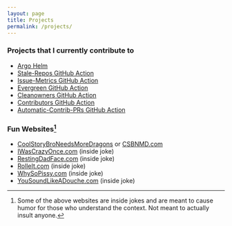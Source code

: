 ```yaml
---
layout: page
title: Projects
permalink: /projects/
---
```


### Projects that I currently contribute to

- [Argo Helm](https://github.com/argoproj/argo-helm)
- [Stale-Repos GitHub Action](https://github.com/github/stale-repos)
- [Issue-Metrics GitHub Action](https://github.com/github/issue-metrics)
- [Evergreen GitHub Action](https://github.com/github/evergreen)
- [Cleanowners GitHub Action](https://github.com/github/cleanowners)
- [Contributors GitHub Action](https://github.com/github/contributors)
- [Automatic-Contrib-PRs GitHub Action](https://github.com/github/automatic-contrib-prs)

### Fun Websites[^1]

- [CoolStoryBroNeedsMoreDragons](https://coolstorybroneedsmoredragons.com) or [CSBNMD.com](https://csbnmd.com)
- [IWasCrazyOnce.com](https://iwascrazyonce.com) (inside joke)
- [RestingDadFace.com](https://restingdadface.com) (inside joke)
- [RolleIt.com](https://rolledit.com) (inside joke)
- [WhySoPissy.com](https://whysopissy.com) (inside joke)
- [YouSoundLikeADouche.com](https://yousoundlikeadouche.com) (inside joke)

[^1]: Some of the above websites are inside jokes and are meant to cause humor for those who understand the context. Not meant to actually insult anyone.
